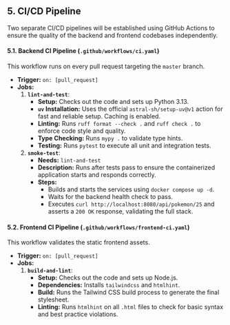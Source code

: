 ## 5. CI/CD Pipeline

Two separate CI/CD pipelines will be established using GitHub Actions to ensure the quality of the backend and frontend codebases independently.

#### 5.1. Backend CI Pipeline (`.github/workflows/ci.yaml`)

This workflow runs on every pull request targeting the `master` branch.

*   **Trigger:** `on: [pull_request]`
*   **Jobs:**
    1.  **`lint-and-test`**:
        *   **Setup:** Checks out the code and sets up Python 3.13.
        *   **`uv` Installation:** Uses the official `astral-sh/setup-uv@v1` action for fast and reliable setup. Caching is enabled.
        *   **Linting:** Runs `ruff format --check .` and `ruff check .` to enforce code style and quality.
        *   **Type Checking:** Runs `mypy .` to validate type hints.
        *   **Testing:** Runs `pytest` to execute all unit and integration tests.
    2.  **`smoke-test`**:
        *   **Needs:** `lint-and-test`
        *   **Description:** Runs after tests pass to ensure the containerized application starts and responds correctly.
        *   **Steps:**
            *   Builds and starts the services using `docker compose up -d`.
            *   Waits for the backend health check to pass.
            *   Executes `curl http://localhost:8080/api/pokemon/25` and asserts a `200 OK` response, validating the full stack.

#### 5.2. Frontend CI Pipeline (`.github/workflows/frontend-ci.yaml`)

This workflow validates the static frontend assets.

*   **Trigger:** `on: [pull_request]`
*   **Jobs:**
    1.  **`build-and-lint`**:
        *   **Setup:** Checks out the code and sets up Node.js.
        *   **Dependencies:** Installs `tailwindcss` and `htmlhint`.
        *   **Build:** Runs the Tailwind CSS build process to generate the final stylesheet.
        *   **Linting:** Runs `htmlhint` on all `.html` files to check for basic syntax and best practice violations.
